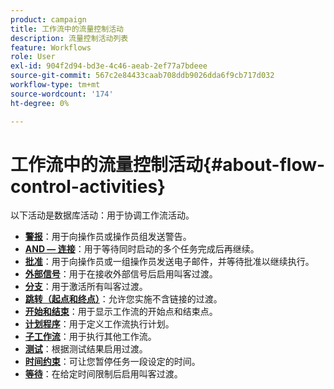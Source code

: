 ```yaml
---
product: campaign
title: 工作流中的流量控制活动
description: 流量控制活动列表
feature: Workflows
role: User
exl-id: 904f2d94-bd3e-4c46-aeab-2ef77a7bdeee
source-git-commit: 567c2e84433caab708ddb9026dda6f9cb717d032
workflow-type: tm+mt
source-wordcount: '174'
ht-degree: 0%

---
```


# 工作流中的流量控制活动{#about-flow-control-activities}

以下活动是数据库活动：用于协调工作流活动。

* **[警报](alert.md)**：用于向操作员或操作员组发送警告。
* **[AND — 连接](and-join.md)**：用于等待同时启动的多个任务完成后再继续。
* **[批准](approval.md)**：用于向操作员或一组操作员发送电子邮件，并等待批准以继续执行。
* **[外部信号](external-signal.md)**：用于在接收外部信号后启用叫客过渡。
* **[分支](fork.md)**：用于激活所有叫客过渡。
* **[跳转（起点和终点）](jump--start-point-and-end-point-.md)**：允许您实施不含链接的过渡。
* **[开始和结束](start-and-end.md)**：用于显示工作流的开始点和结束点。
* **[计划程序](scheduler.md)**：用于定义工作流执行计划。
* **[子工作流](sub-workflow.md)**：用于执行其他工作流。
* **[测试](test.md)**：根据测试结果启用过渡。
* **[时间约束](time-constraint.md)**：可让您暂停任务一段设定的时间。
* **[等待](wait.md)**：在给定时间限制后启用叫客过渡。
  <!--* **Task**: lets you configure task execution. Refer to the [Task](task.md) section.-->
